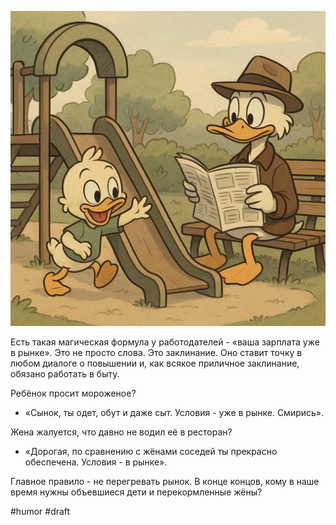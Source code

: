 ![alt text](Условия-уже-в-рынке.jpg)

Есть такая магическая формула у работодателей - «ваша зарплата уже в рынке». Это не просто слова. Это заклинание. Оно ставит точку в любом диалоге о повышении и, как всякое приличное заклинание, обязано работать в быту.

Ребёнок просит мороженое?  
- «Сынок, ты одет, обут и даже сыт. Условия - уже в рынке. Смирись».  

Жена жалуется, что давно не водил её в ресторан?  
- «Дорогая, по сравнению с жёнами соседей ты прекрасно обеспечена. Условия - в рынке».  

Главное правило - не перегревать рынок. В конце концов, кому в наше время нужны объевшиеся дети и перекормленные жёны?

#humor #draft